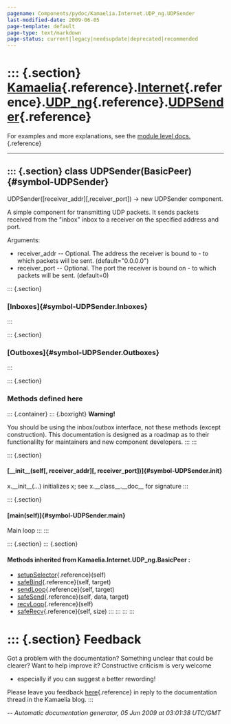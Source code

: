 ```yaml
---
pagename: Components/pydoc/Kamaelia.Internet.UDP_ng.UDPSender
last-modified-date: 2009-06-05
page-template: default
page-type: text/markdown
page-status: current|legacy|needsupdate|deprecated|recommended
---
```

::: {.section}
[Kamaelia](/Components/pydoc/Kamaelia.html){.reference}.[Internet](/Components/pydoc/Kamaelia.Internet.html){.reference}.[UDP\_ng](/Components/pydoc/Kamaelia.Internet.UDP_ng.html){.reference}.[UDPSender](/Components/pydoc/Kamaelia.Internet.UDP_ng.UDPSender.html){.reference}
==================================================================================================================================================================================================================================================================================

For examples and more explanations, see the [module level
docs.](/Components/pydoc/Kamaelia.Internet.UDP_ng.html){.reference}

------------------------------------------------------------------------

::: {.section}
class UDPSender(BasicPeer) {#symbol-UDPSender}
--------------------------

UDPSender(\[receiver\_addr\]\[,receiver\_port\]) -\> new UDPSender
component.

A simple component for transmitting UDP packets. It sends packets
received from the \"inbox\" inbox to a receiver on the specified address
and port.

Arguments:

-   receiver\_addr \-- Optional. The address the receiver is bound to -
    to which packets will be sent. (default=\"0.0.0.0\")
-   receiver\_port \-- Optional. The port the receiver is bound on - to
    which packets will be sent. (default=0)

::: {.section}
### [Inboxes]{#symbol-UDPSender.Inboxes}
:::

::: {.section}
### [Outboxes]{#symbol-UDPSender.Outboxes}
:::

::: {.section}
### Methods defined here

::: {.container}
::: {.boxright}
**Warning!**

You should be using the inbox/outbox interface, not these methods
(except construction). This documentation is designed as a roadmap as to
their functionalilty for maintainers and new component developers.
:::
:::

::: {.section}
#### [\_\_init\_\_(self\[, receiver\_addr\]\[, receiver\_port\])]{#symbol-UDPSender.__init__}

x.\_\_init\_\_(\...) initializes x; see x.\_\_class\_\_.\_\_doc\_\_ for
signature
:::

::: {.section}
#### [main(self)]{#symbol-UDPSender.main}

Main loop
:::
:::

::: {.section}
::: {.section}
#### Methods inherited from Kamaelia.Internet.UDP\_ng.BasicPeer :

-   [setupSelector](/Components/pydoc/Kamaelia.Internet.UDP_ng.html#symbol-BasicPeer.setupSelector){.reference}(self)
-   [safeBind](/Components/pydoc/Kamaelia.Internet.UDP_ng.html#symbol-BasicPeer.safeBind){.reference}(self,
    target)
-   [sendLoop](/Components/pydoc/Kamaelia.Internet.UDP_ng.html#symbol-BasicPeer.sendLoop){.reference}(self,
    target)
-   [safeSend](/Components/pydoc/Kamaelia.Internet.UDP_ng.html#symbol-BasicPeer.safeSend){.reference}(self,
    data, target)
-   [recvLoop](/Components/pydoc/Kamaelia.Internet.UDP_ng.html#symbol-BasicPeer.recvLoop){.reference}(self)
-   [safeRecv](/Components/pydoc/Kamaelia.Internet.UDP_ng.html#symbol-BasicPeer.safeRecv){.reference}(self,
    size)
:::
:::
:::
:::

::: {.section}
Feedback
========

Got a problem with the documentation? Something unclear that could be
clearer? Want to help improve it? Constructive criticism is very welcome
- especially if you can suggest a better rewording!

Please leave you feedback
[here](../../../cgi-bin/blog/blog.cgi?rm=viewpost&nodeid=1142023701){.reference}
in reply to the documentation thread in the Kamaelia blog.
:::

*\-- Automatic documentation generator, 05 Jun 2009 at 03:01:38 UTC/GMT*
